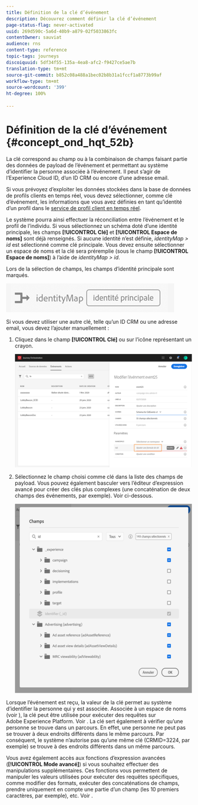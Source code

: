 ```yaml
---
title: Définition de la clé d’événement
description: Découvrez comment définir la clé d’événement
page-status-flag: never-activated
uuid: 269d590c-5a6d-40b9-a879-02f5033863fc
contentOwner: sauviat
audience: rns
content-type: reference
topic-tags: journeys
discoiquuid: 5df34f55-135a-4ea8-afc2-f9427ce5ae7b
translation-type: tm+mt
source-git-commit: b852c08a488a1bec02b8b31a1fccf1a8773b99af
workflow-type: tm+mt
source-wordcount: '399'
ht-degree: 100%

---
```



# Définition de la clé d’événement {#concept_ond_hqt_52b}

La clé correspond au champ ou à la combinaison de champs faisant partie des données de payload de l’événement et permettant au système d’identifier la personne associée à l’événement. Il peut s’agir de l’Experience Cloud ID, d’un ID CRM ou encore d’une adresse email.

Si vous prévoyez d’exploiter les données stockées dans la base de données de profils clients en temps réel, vous devez sélectionner, comme clé d’événement, les informations que vous avez définies en tant qu’identité d’un profil dans le [service de profil client en temps réel](https://docs.adobe.com/content/help/fr-FR/experience-platform/profile/home.html).

Le système pourra ainsi effectuer la réconciliation entre l’événement et le profil de l’individu. Si vous sélectionnez un schéma doté d’une identité principale, les champs **[!UICONTROL Clé]** et **[!UICONTROL Espace de noms]** sont déjà renseignés. Si aucune identité n’est définie, _identityMap > id_ est sélectionné comme clé principale. Vous devez ensuite sélectionner un espace de noms et la clé sera préremplie (sous le champ **[!UICONTROL Espace de noms]**) à l’aide de _identityMap > id_.

Lors de la sélection de champs, les champs d’identité principale sont marqués.

![](../assets/primary-identity.png)

Si vous devez utiliser une autre clé, telle qu’un ID CRM ou une adresse email, vous devez l’ajouter manuellement :

1. Cliquez dans le champ **[!UICONTROL Clé]** ou sur l’icône représentant un crayon.

   ![](../assets/journey16.png)

1. Sélectionnez le champ choisi comme clé dans la liste des champs de payload. Vous pouvez également basculer vers l’éditeur d’expression avancé pour créer des clés plus complexes (une concaténation de deux champs des événements, par exemple). Voir ci-dessous.

   ![](../assets/journey20.png)

Lorsque l’événement est reçu, la valeur de la clé permet au système d’identifier la personne qui y est associée. Associée à un espace de noms (voir [](../event/selecting-the-namespace.md)), la clé peut être utilisée pour exécuter des requêtes sur Adobe Experience Platform. Voir [](../building-journeys/about-orchestration-activities.md).
La clé sert également à vérifier qu’une personne se trouve dans un parcours. En effet, une personne ne peut pas se trouver à deux endroits différents dans le même parcours. Par conséquent, le système n’autorise pas qu’une même clé (CRMID=3224, par exemple) se trouve à des endroits différents dans un même parcours.

Vous avez également accès aux fonctions d’expression avancées (**[!UICONTROL Mode avancé]**) si vous souhaitez effectuer des manipulations supplémentaires. Ces fonctions vous permettent de manipuler les valeurs utilisées pour exécuter des requêtes spécifiques, comme modifier des formats, exécuter des concaténations de champs, prendre uniquement en compte une partie d’un champ (les 10 premiers caractères, par exemple), etc. Voir [](../expression/expressionadvanced.md).
